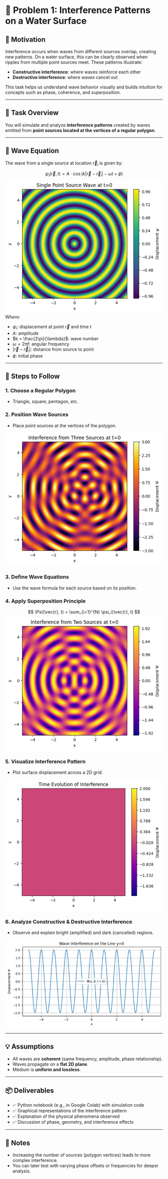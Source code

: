 # 🌊 Problem 1: Interference Patterns on a Water Surface

## 📘 Motivation

Interference occurs when waves from different sources overlap, creating new patterns. On a water surface, this can be clearly observed when ripples from multiple point sources meet. These patterns illustrate:

- **Constructive interference**: where waves reinforce each other
- **Destructive interference**: where waves cancel out

This task helps us understand wave behavior visually and builds intuition for concepts such as phase, coherence, and superposition.

---

## 🎯 Task Overview

You will simulate and analyze **interference patterns** created by waves emitted from **point sources located at the vertices of a regular polygon**.

---

## 🧮 Wave Equation

The wave from a single source at location $\vec{r}_i$ is given by:

$$
\psi_i(\vec{r}, t) = A \cdot \cos\left(k |\vec{r} - \vec{r}_i| - \omega t + \phi\right)
$$
![alt text](image.png)
Where:

- $\psi_i$: displacement at point $\vec{r}$ and time $t$
- $A$: amplitude
- $k = \frac{2\pi}{\lambda}$: wave number
- $\omega = 2\pi f$: angular frequency
- $|\vec{r} - \vec{r}_i|$: distance from source to point
- $\phi$: initial phase

---

## 🧭 Steps to Follow

### 1. **Choose a Regular Polygon**
- Triangle, square, pentagon, etc.

### 2. **Position Wave Sources**
- Place point sources at the vertices of the polygon.

![alt text](image-2.png)

### 3. **Define Wave Equations**
- Use the wave formula for each source based on its position.

### 4. **Apply Superposition Principle**
$$
\Psi(\vec{r}, t) = \sum_{i=1}^{N} \psi_i(\vec{r}, t)
$$
![alt text](image-1.png)
### 5. **Visualize Interference Pattern**
- Plot surface displacement across a 2D grid.

![alt text](image-4.png)

### 6. **Analyze Constructive & Destructive Interference**
- Observe and explain bright (amplified) and dark (cancelled) regions.

![alt text](image-5.png)

---

## 💡 Assumptions

- All waves are **coherent** (same frequency, amplitude, phase relationship).
- Waves propagate on a **flat 2D plane**.
- Medium is **uniform and lossless**.

---

## 📦 Deliverables

- ✅ Python notebook (e.g., in Google Colab) with simulation code
- ✅ Graphical representations of the interference pattern
- ✅ Explanation of the physical phenomena observed
- ✅ Discussion of phase, geometry, and interference effects

---

## 📌 Notes

- Increasing the number of sources (polygon vertices) leads to more complex interference.
- You can later test with varying phase offsets or frequencies for deeper analysis.
